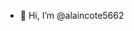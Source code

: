 - 👋 Hi, I’m @alaincote5662

<!---
alaincote5662/alaincote5662 is a ✨ special ✨ repository because its `README.md` (this file) appears on your GitHub profile.
You can click the Preview link to take a look at your changes.
--->
